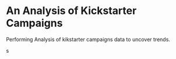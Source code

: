 # An Analysis of Kickstarter Campaigns
Performing Analysis of kikstarter campaigns data to uncover trends.

s



